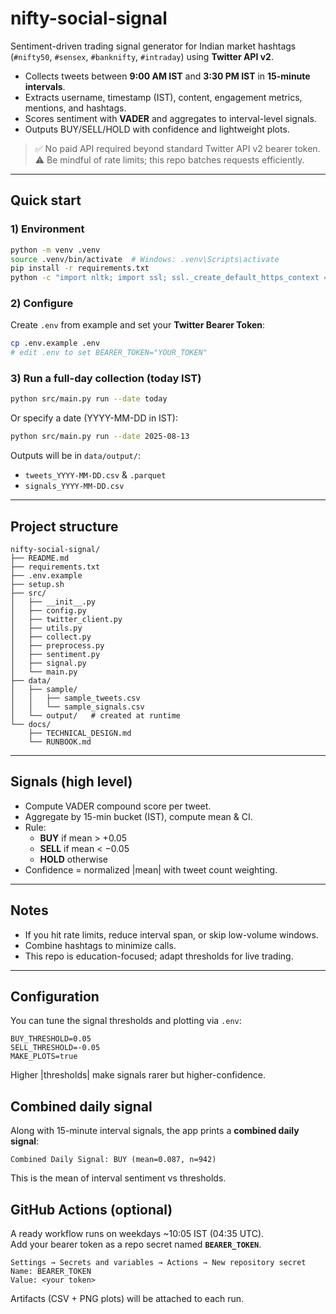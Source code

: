 # nifty-social-signal

Sentiment-driven trading signal generator for Indian market hashtags (`#nifty50`, `#sensex`, `#banknifty`, `#intraday`) using **Twitter API v2**.

- Collects tweets between **9:00 AM IST** and **3:30 PM IST** in **15-minute intervals**.
- Extracts username, timestamp (IST), content, engagement metrics, mentions, and hashtags.
- Scores sentiment with **VADER** and aggregates to interval-level signals.
- Outputs BUY/SELL/HOLD with confidence and lightweight plots.

> ✅ No paid API required beyond standard Twitter API v2 bearer token.  
> ⚠️ Be mindful of rate limits; this repo batches requests efficiently.

---

## Quick start

### 1) Environment

```bash
python -m venv .venv
source .venv/bin/activate  # Windows: .venv\Scripts\activate
pip install -r requirements.txt
python -c "import nltk; import ssl; ssl._create_default_https_context = ssl._create_unverified_context; import nltk; nltk.download('vader_lexicon')"
```

### 2) Configure
Create `.env` from example and set your **Twitter Bearer Token**:
```bash
cp .env.example .env
# edit .env to set BEARER_TOKEN="YOUR_TOKEN"
```

### 3) Run a full-day collection (today IST)
```bash
python src/main.py run --date today
```

Or specify a date (YYYY-MM-DD in IST):
```bash
python src/main.py run --date 2025-08-13
```

Outputs will be in `data/output/`:
- `tweets_YYYY-MM-DD.csv` & `.parquet`
- `signals_YYYY-MM-DD.csv`

---

## Project structure

```
nifty-social-signal/
├── README.md
├── requirements.txt
├── .env.example
├── setup.sh
├── src/
│   ├── __init__.py
│   ├── config.py
│   ├── twitter_client.py
│   ├── utils.py
│   ├── collect.py
│   ├── preprocess.py
│   ├── sentiment.py
│   ├── signal.py
│   └── main.py
├── data/
│   ├── sample/
│   │   ├── sample_tweets.csv
│   │   └── sample_signals.csv
│   └── output/   # created at runtime
└── docs/
    ├── TECHNICAL_DESIGN.md
    └── RUNBOOK.md
```

---

## Signals (high level)

- Compute VADER compound score per tweet.
- Aggregate by 15-min bucket (IST), compute mean & CI.
- Rule:
  - **BUY** if mean > +0.05
  - **SELL** if mean < −0.05
  - **HOLD** otherwise
- Confidence = normalized |mean| with tweet count weighting.

---

## Notes

- If you hit rate limits, reduce interval span, or skip low-volume windows.
- Combine hashtags to minimize calls.
- This repo is education-focused; adapt thresholds for live trading.


---

## Configuration

You can tune the signal thresholds and plotting via `.env`:

```env
BUY_THRESHOLD=0.05
SELL_THRESHOLD=-0.05
MAKE_PLOTS=true
```

Higher |thresholds| make signals rarer but higher-confidence.

## Combined daily signal

Along with 15-minute interval signals, the app prints a **combined daily signal**:
```
Combined Daily Signal: BUY (mean=0.087, n=942)
```
This is the mean of interval sentiment vs thresholds.

## GitHub Actions (optional)

A ready workflow runs on weekdays ~10:05 IST (04:35 UTC).  
Add your bearer token as a repo secret named **`BEARER_TOKEN`**.

```text
Settings → Secrets and variables → Actions → New repository secret
Name: BEARER_TOKEN
Value: <your token>
```

Artifacts (CSV + PNG plots) will be attached to each run.

